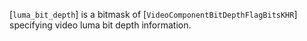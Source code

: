 [`luma_bit_depth`] is a bitmask of
[`VideoComponentBitDepthFlagBitsKHR`] specifying video luma bit
depth information.